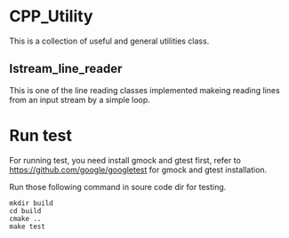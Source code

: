 # CPP_Utility
This is a collection of useful and general utilities class.

## Istream_line_reader
This is one of the line reading classes implemented makeing reading lines from an input stream by a simple loop.

# Run test
For running test, you need install gmock and gtest first, refer to https://github.com/google/googletest for gmock and gtest installation.

Run those following command in soure code dir for testing.
```
mkdir build
cd build
cmake ..
make test
```
